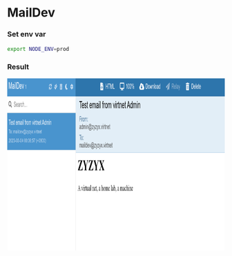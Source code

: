 # MailDev

### Set env var

```bash
export NODE_ENV=prod
```

### Result

<img src="./images/maildev-email-received.png" style="height: 400px; width:1100px;"/>
